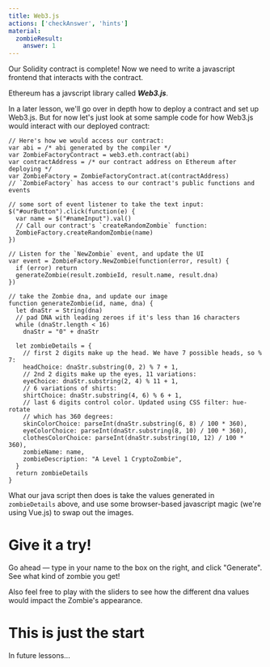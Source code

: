 ```yaml
---
title: Web3.js
actions: ['checkAnswer', 'hints']
material:
  zombieResult:
    answer: 1
---
```


Our Solidity contract is complete! Now we need to write a javascript frontend that interacts with the contract.

Ethereum has a javscript library called **_Web3.js_**. 

In a later lesson, we'll go over in depth how to deploy a contract and set up Web3.js. But for now let's just look at some sample code for how Web3.js would interact with our deployed contract:

```
// Here's how we would access our contract:
var abi = /* abi generated by the compiler */
var ZombieFactoryContract = web3.eth.contract(abi)
var contractAddress = /* our contract address on Ethereum after deploying */
var ZombieFactory = ZombieFactoryContract.at(contractAddress)
// `ZombieFactory` has access to our contract's public functions and events

// some sort of event listener to take the text input:
$("#ourButton").click(function(e) {
  var name = $("#nameInput").val()
  // Call our contract's `createRandomZombie` function:
  ZombieFactory.createRandomZombie(name)
})

// Listen for the `NewZombie` event, and update the UI
var event = ZombieFactory.NewZombie(function(error, result) {
  if (error) return
  generateZombie(result.zombieId, result.name, result.dna)  
})

// take the Zombie dna, and update our image
function generateZombie(id, name, dna) {
  let dnaStr = String(dna)
  // pad DNA with leading zeroes if it's less than 16 characters
  while (dnaStr.length < 16)
    dnaStr = "0" + dnaStr 

  let zombieDetails = {
    // first 2 digits make up the head. We have 7 possible heads, so % 7:
    headChoice: dnaStr.substring(0, 2) % 7 + 1,
    // 2nd 2 digits make up the eyes, 11 variations:
    eyeChoice: dnaStr.substring(2, 4) % 11 + 1,
    // 6 variations of shirts:
    shirtChoice: dnaStr.substring(4, 6) % 6 + 1,
    // last 6 digits control color. Updated using CSS filter: hue-rotate
    // which has 360 degrees:
    skinColorChoice: parseInt(dnaStr.substring(6, 8) / 100 * 360),
    eyeColorChoice: parseInt(dnaStr.substring(8, 10) / 100 * 360),
    clothesColorChoice: parseInt(dnaStr.substring(10, 12) / 100 * 360),
    zombieName: name,
    zombieDescription: "A Level 1 CryptoZombie",
  }
  return zombieDetails
}
```

What our java script then does is take the values generated in `zombieDetails` above, and use some browser-based javascript magic (we're using Vue.js) to swap out the images.

# Give it a try!

Go ahead — type in your name to the box on the right, and click "Generate". See what kind of zombie you get!

Also feel free to play with the sliders to see how the different dna values would impact the Zombie's appearance.

# This is just the start

In future lessons...
